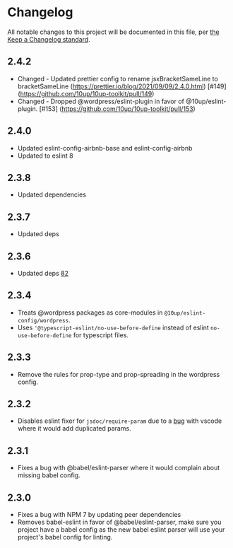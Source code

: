 # Changelog

All notable changes to this project will be documented in this file, per [the Keep a Changelog standard](http://keepachangelog.com/).

## 2.4.2
- Changed - Updated prettier config to rename jsxBracketSameLine to bracketSameLine (https://prettier.io/blog/2021/09/09/2.4.0.html) [#149] (https://github.com/10up/10up-toolkit/pull/149)
- Changed - Dropped @wordpress/eslint-plugin in favor of @10up/eslint-plugin. [#153] (https://github.com/10up/10up-toolkit/pull/153)

## 2.4.0
- Updated eslint-config-airbnb-base and eslint-config-airbnb
- Updated to eslint 8

## 2.3.8
- Updated dependencies

## 2.3.7
- Updated deps

## 2.3.6
-  Updated deps [82](https://github.com/10up/10up-toolkit/pull/82)

## 2.3.4
- Treats @wordpress packages as core-modules in `@10up/eslint-config/wordpress`.
- Uses `'@typescript-eslint/no-use-before-define` instead of eslint `no-use-before-define` for typescript files.

## 2.3.3
- Remove the rules for prop-type and prop-spreading in the wordpress config.

## 2.3.2
- Disables eslint fixer for `jsdoc/require-param` due to a [bug](https://github.com/10up/10up-scripts/issues/17) with vscode where it would add duplicated params.

## 2.3.1
- Fixes a bug with @babel/eslint-parser where it would complain about missing babel config.

## 2.3.0
- Fixes a bug with NPM 7 by updating peer dependencies
- Removes babel-eslint in favor of @babel/eslint-parser, make sure you project have a babel config as the new babel eslint parser will use your project's babel config for linting.
